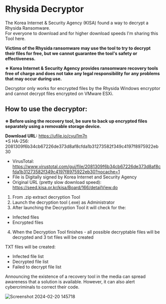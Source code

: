 # Rhysida Decryptor

The Korea Internet & Security Agency (KISA) found a way to decrypt a Rhysida Ransomware.  
For everyone to download and for higher download speeds I'm sharing this Tool here.  

**Victims of the Rhysida ransomware may use the tool to try to decrypt their files for free, but we cannot guarantee the tool's safety or effectiveness.**


**※ Korea Internet & Security Agency provides ransomware recovery tools free of charge and does not take any legal responsibility for any problems that may occur during use.**  

Decryptor only works for encrypted files by the Rhysida Windows encryptor and cannot decrypt files encrypted on VMware ESXi.  

## How to use the decryptor:  

**※ Before using the recovery tool, be sure to back up encrypted files separately using a removable storage device.**  

**Download URL:** https://ufile.io/cyul1m7n  
*S HA-256: 2081309f6b34cb67226de373d8af8cfda1b31273582f349c4197f8975922eb30  
* VirusTotal: https://www.virustotal.com/gui/file/2081309f6b34cb67226de373d8af8cfda1b31273582f349c4197f8975922eb30?nocache=1  
* File is Digitally signed by Korea Internet and Security Agency  
* Original URL (pretty slow download speed): https://seed.kisa.or.kr/kisa/Board/166/detailView.do  


1. From .zip extract decryption Tool
2. Launch the decryption tool (.exe) as Administrator
3. After launching the Decryption Tool it will check for the:
* Infected files
* Encrypted files
4. When the Decryption Tool finishes - all possible decryptable files will be decrypted and 3 txt files will be created

TXT files will be created:
* Infected file list
* Decrypted file list
* Failed to decrypt file list  

Announcing the existence of a recovery tool in the media can spread awareness that a solution is available. However, it can also alert cybercriminals to correct their code.  

![Screenshot 2024-02-20 145718](https://github.com/Wortexz/Rhysida-decryptor/assets/26935578/d9a9290f-2eb1-45f1-b878-f538ccc4beb9)


